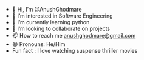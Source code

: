 - 👋 Hi, I’m @AnushGhodmare
- 👀 I’m interested in Software Engineering 
- 🌱 I’m currently learning python
- 💞️ I’m looking to collaborate on projects 
- 📫 How to reach me anushghodmare@gmail.com
- 😄 Pronouns: He/Him
- Fun fact : I love watching suspense thriller movies

<!---
AnushGhodmare/AnushGhodmare is a ✨ special ✨ repository because its `README.md` (this file) appears on your GitHub profile.
You can click the Preview link to take a look at your changes.
--->
